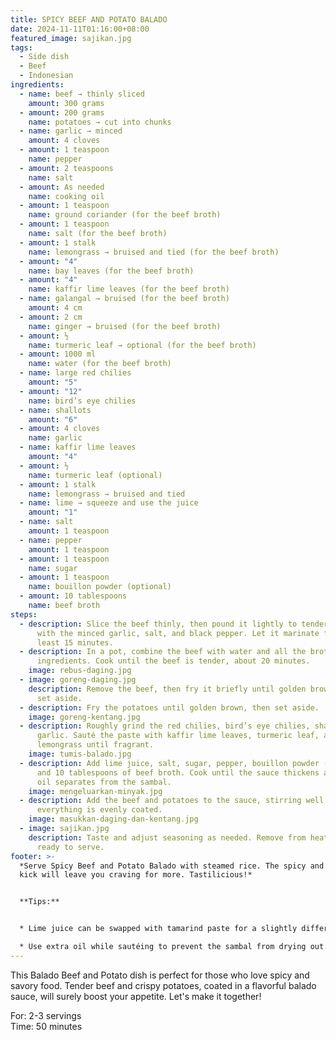 ```yaml
---
title: SPICY BEEF AND POTATO BALADO
date: 2024-11-11T01:16:00+08:00
featured_image: sajikan.jpg
tags:
  - Side dish
  - Beef
  - Indonesian
ingredients:
  - name: beef → thinly sliced
    amount: 300 grams
  - amount: 200 grams
    name: potatoes → cut into chunks
  - name: garlic → minced
    amount: 4 cloves
  - amount: 1 teaspoon
    name: pepper
  - amount: 2 teaspoons
    name: salt
  - amount: As needed
    name: cooking oil
  - amount: 1 teaspoon
    name: ground coriander (for the beef broth)
  - amount: 1 teaspoon
    name: salt (for the beef broth)
  - amount: 1 stalk
    name: lemongrass → bruised and tied (for the beef broth)
  - amount: "4"
    name: bay leaves (for the beef broth)
  - amount: "4"
    name: kaffir lime leaves (for the beef broth)
  - name: galangal → bruised (for the beef broth)
    amount: 4 cm
  - amount: 2 cm
    name: ginger → bruised (for the beef broth)
  - amount: ½
    name: turmeric leaf → optional (for the beef broth)
  - amount: 1000 ml
    name: water (for the beef broth)
  - name: large red chilies
    amount: "5"
  - amount: "12"
    name: bird’s eye chilies
  - name: shallots
    amount: "6"
  - amount: 4 cloves
    name: garlic
  - name: kaffir lime leaves
    amount: "4"
  - amount: ½
    name: turmeric leaf (optional)
  - amount: 1 stalk
    name: lemongrass → bruised and tied
  - name: lime → squeeze and use the juice
    amount: "1"
  - name: salt
    amount: 1 teaspoon
  - name: pepper
    amount: 1 teaspoon
  - amount: 1 teaspoon
    name: sugar
  - amount: 1 teaspoon
    name: bouillon powder (optional)
  - amount: 10 tablespoons
    name: beef broth
steps:
  - description: Slice the beef thinly, then pound it lightly to tenderize. Coat it
      with the minced garlic, salt, and black pepper. Let it marinate for at
      least 15 minutes.
  - description: In a pot, combine the beef with water and all the broth
      ingredients. Cook until the beef is tender, about 20 minutes.
    image: rebus-daging.jpg
  - image: goreng-daging.jpg
    description: Remove the beef, then fry it briefly until golden brown. Drain and
      set aside.
  - description: Fry the potatoes until golden brown, then set aside.
    image: goreng-kentang.jpg
  - description: Roughly grind the red chilies, bird’s eye chilies, shallots, and
      garlic. Sauté the paste with kaffir lime leaves, turmeric leaf, and
      lemongrass until fragrant.
    image: tumis-balado.jpg
  - description: Add lime juice, salt, sugar, pepper, bouillon powder (if using),
      and 10 tablespoons of beef broth. Cook until the sauce thickens and the
      oil separates from the sambal.
    image: mengeluarkan-minyak.jpg
  - description: Add the beef and potatoes to the sauce, stirring well to ensure
      everything is evenly coated.
    image: masukkan-daging-dan-kentang.jpg
  - image: sajikan.jpg
    description: Taste and adjust seasoning as needed. Remove from heat, and it’s
      ready to serve.
footer: >-
  *Serve Spicy Beef and Potato Balado with steamed rice. The spicy and savory
  kick will leave you craving for more. Tastilicious!*


  **Tips:**


  * Lime juice can be swapped with tamarind paste for a slightly different tang.

  * Use extra oil while sautéing to prevent the sambal from drying out.
---
```

This Balado Beef and Potato dish is perfect for those who love spicy and savory food. Tender beef and crispy potatoes, coated in a flavorful balado sauce, will surely boost your appetite. Let's make it together!

For: 2-3 servings\
Time: 50 minutes
